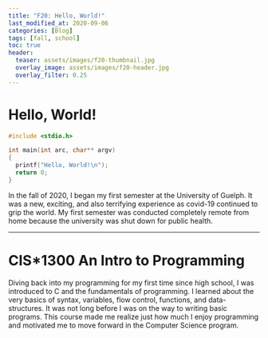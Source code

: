 ```yaml
---
title: "F20: Hello, World!"
last_modified_at: 2020-09-06
categories: [Blog]
tags: [fall, school]
toc: true
header:
  teaser: assets/images/f20-thumbnail.jpg
  overlay_image: assets/images/f20-header.jpg
  overlay_filter: 0.25
---
```


# Hello, World!

```c
#include <stdio.h>

int main(int arc, char** argv)
{
  printf("Hello, World!\n");
  return 0;
}
```

In the fall of 2020, I began my first semester at the University of Guelph. It was a new, exciting, and also terrifying experience as covid-19 continued to grip the world. My first semester was conducted completely remote from home because the university was shut down for public health.

***

# CIS*1300 An Intro to Programming

Diving back into my programming for my first time since high school, I was introduced to C and the fundamentals of programming. I learned about the very basics of syntax, variables, flow control, functions, and data-structures. It was not long before I was on the way to writing basic programs. This course made me realize just how much I enjoy programming and motivated me to move forward in the Computer Science program.
